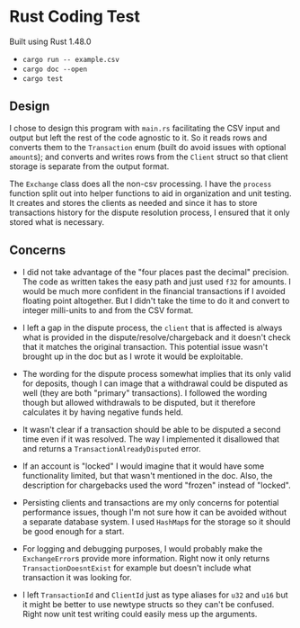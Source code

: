 # Rust Coding Test

Built using Rust 1.48.0

- `cargo run -- example.csv`
- `cargo doc --open`
- `cargo test`

## Design

I chose to design this program with `main.rs` facilitating the CSV input and
output but left the rest of the code agnostic to it. So it reads rows and
converts them to the `Transaction` enum (built do avoid issues with optional
`amount`s); and converts and writes rows from the `Client` struct so that client
storage is separate from the output format.

The `Exchange` class does all the non-csv processing. I have the `process`
function split out into helper functions to aid in organization and unit
testing. It creates and stores the clients as needed and since it has to store
transactions history for the dispute resolution process, I ensured that it only
stored what is necessary.

## Concerns

- I did not take advantage of the "four places past the decimal" precision. The
  code as written takes the easy path and just used `f32` for amounts. I would
  be much more confident in the financial transactions if I avoided floating
  point altogether. But I didn't take the time to do it and convert to integer
  milli-units to and from the CSV format.

- I left a gap in the dispute process, the `client` that is affected is always
  what is provided in the dispute/resolve/chargeback and it doesn't check that
  it matches the original transaction. This potential issue wasn't brought up in
  the doc but as I wrote it would be exploitable.

- The wording for the dispute process somewhat implies that its only valid for
  deposits, though I can image that a withdrawal could be disputed as well (they
  are both "primary" transactions). I followed the wording though but allowed
  withdrawals to be disputed, but it therefore calculates it by having negative
  funds held.

- It wasn't clear if a transaction should be able to be disputed a second time
  even if it was resolved. The way I implemented it disallowed that and returns
  a `TransactionAlreadyDisputed` error.

- If an account is "locked" I would imagine that it would have some
  functionality limited, but that wasn't mentioned in the doc. Also, the
  description for chargebacks used the word "frozen" instead of "locked".

- Persisting clients and transactions are my only concerns for potential
  performance issues, though I'm not sure how it can be avoided without a
  separate database system. I used `HashMap`s for the storage so it should be
  good enough for a start.

- For logging and debugging purposes, I would probably make the `ExchangeError`s
  provide more information. Right now it only returns `TransactionDoesntExist`
  for example but doesn't include what transaction it was looking for.

- I left `TransactionId` and `ClientId` just as type aliases for `u32` and `u16`
  but it might be better to use newtype structs so they can't be confused. Right
  now unit test writing could easily mess up the arguments.

